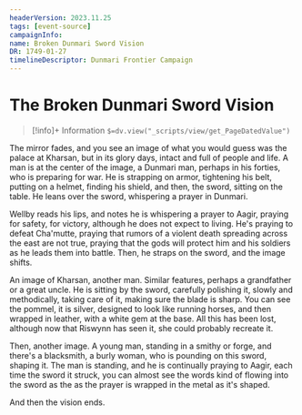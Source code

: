 ```yaml
---
headerVersion: 2023.11.25
tags: [event-source]
campaignInfo:
name: Broken Dunmari Sword Vision
DR: 1749-01-27
timelineDescriptor: Dunmari Frontier Campaign
---
```

# The Broken Dunmari Sword Vision
>[!info]+ Information
> `$=dv.view("_scripts/view/get_PageDatedValue")`

The mirror fades, and you see an image of what you would guess was the palace at Kharsan, but in its glory days, intact and full of people and life. A man is at the center of the image, a Dunmari man, perhaps in his forties, who is preparing for war. He is strapping on armor, tightening his belt, putting on a helmet, finding his shield, and then, the sword, sitting on the table. He leans over the sword, whispering a prayer in Dunmari. 

Wellby reads his lips, and notes he is whispering a prayer to Aagir, praying for safety, for victory, although he does not expect to living. He's praying to defeat Cha'mutte, praying that rumors of a violent death spreading across the east are not true, praying that the gods will protect him and his soldiers as he leads them into battle. Then, he straps on the sword, and the image shifts.

An image of Kharsan, another man. Similar features, perhaps a grandfather or a great uncle. He is sitting by the sword, carefully polishing it, slowly and methodically, taking care of it, making sure the blade is sharp. You can see the pommel, it is silver, designed to look like running horses, and then wrapped in leather, with a white gem at the base. All this has been lost, although now that Riswynn has seen it, she could probably recreate it. 

Then, another image. A young man, standing in a smithy or forge, and there's a blacksmith, a burly woman, who is pounding on this sword, shaping it. The man is standing, and he is continually praying to Aagir, each time the sword it struck, you can almost see the words kind of flowing into the sword as the as the prayer is wrapped in the metal as it's shaped. 

And then the vision ends. 
